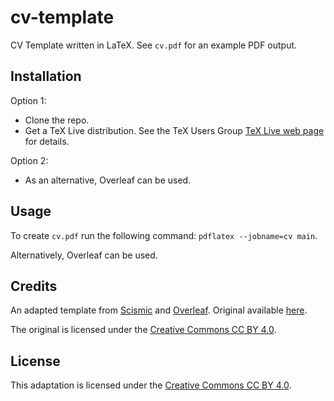 # cv-template

CV Template written in LaTeX. See `cv.pdf` for an example PDF output. 

## Installation 

Option 1:
* Clone the repo. 
* Get a TeX Live distribution. See the TeX Users Group [TeX Live web page](https://tug.org/texlive/) for details. 

Option 2: 
* As an alternative, Overleaf can be used. 

## Usage

To create `cv.pdf` run the following command: `pdflatex --jobname=cv main`. 

Alternatively, Overleaf can be used. 

## Credits

An adapted template from [Scismic](https://scismic.com) and [Overleaf](https://overleaf.com). Original available 
[here](https://overleaf.com/latex/templates/scismics-recommended-cv-template-for-biotech-and-pharma-jobs/hbnkjrjnnpjz).

The original is licensed under the [Creative Commons CC BY 4.0](https://creativecommons.org/licenses/by/4.0/).

## License

This adaptation is licensed under the [Creative Commons CC BY 4.0](https://creativecommons.org/licenses/by/4.0/).
